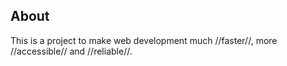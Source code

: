 ## About

This is a project to make
web development much
//faster//, more
//accessible// and
//reliable//.